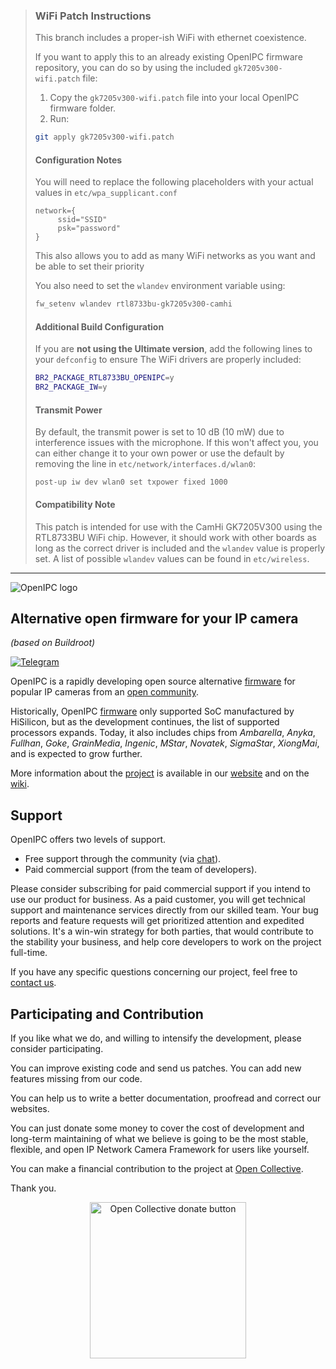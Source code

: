 >### WiFi Patch Instructions
>
>This branch includes a proper-ish WiFi with ethernet coexistence.
>
>If you want to apply this to an already existing OpenIPC firmware repository, you can do so by using the included `gk7205v300-wifi.patch` file:
>
>1. Copy the `gk7205v300-wifi.patch` file into your local OpenIPC firmware folder.
>2. Run:
>   ```bash
>   git apply gk7205v300-wifi.patch
>   ```
>
>#### Configuration Notes
>
>You will need to replace the following placeholders with your actual values in `etc/wpa_supplicant.conf`
>```
>network={
>	   ssid="SSID"
>	   psk="password"
>}
>```
>This also allows you to add as many WiFi networks as you want and be able to set their priority
>
>You also need to set the `wlandev` environment variable using:
>
>```bash
>fw_setenv wlandev rtl8733bu-gk7205v300-camhi
>```
>
>
>#### Additional Build Configuration
>
>If you are **not using the Ultimate version**, add the following lines to your `defconfig` to ensure The WiFi drivers are properly included:
>
>```bash
>BR2_PACKAGE_RTL8733BU_OPENIPC=y
>BR2_PACKAGE_IW=y
>```
>
>#### Transmit Power
>
>By default, the transmit power is set to 10 dB (10 mW) due to interference issues with the microphone. If this won't affect you, you can either change it to your own power or use the default by removing the line in `etc/network/interfaces.d/wlan0`:
>
>```
>post-up iw dev wlan0 set txpower fixed 1000
>```
>
>#### Compatibility Note
>
>This patch is intended for use with the CamHi GK7205V300 using the RTL8733BU WiFi chip. However, it should work with other boards as long as the correct driver is included and the `wlandev` value is properly set. A list of possible `wlandev` values can be found in `etc/wireless`.

---


![OpenIPC logo][logo]

## Alternative open firmware for your IP camera
_(based on Buildroot)_

[![Telegram](https://openipc.org/images/telegram_button.svg)][telegram]


OpenIPC is a rapidly developing open source alternative [firmware][firmware] for 
popular IP cameras from an [open community](https://opencollective.com/openipc).

Historically, OpenIPC [firmware][firmware] only supported SoC manufactured by 
HiSilicon, but as the development continues, the list of supported processors
expands. Today, it also includes chips from _Ambarella_, _Anyka_, _Fullhan_, _Goke_,
_GrainMedia_, _Ingenic_, _MStar_, _Novatek_, _SigmaStar_, _XiongMai_, and is 
expected to grow further.

More information about the [project][project] is available in our [website][website]
and on the [wiki][wiki].

## Support

OpenIPC offers two levels of support.

- Free support through the community (via [chat][telegram]).
- Paid commercial support (from the team of developers).

Please consider subscribing for paid commercial support if you intend to use our product for business.
As a paid customer, you will get technical support and maintenance services directly from our skilled team.
Your bug reports and feature requests will get prioritized attention and expedited solutions. It's a win-win
strategy for both parties, that would contribute to the stability your business, and help core developers
to work on the project full-time.

If you have any specific questions concerning our project, feel free to [contact us](mailto:dev@openipc.org).


## Participating and Contribution

If you like what we do, and willing to intensify the development, please consider participating.

You can improve existing code and send us patches. You can add new features missing from our code.

You can help us to write a better documentation, proofread and correct our websites.

You can just donate some money to cover the cost of development and long-term maintaining of what we believe
is going to be the most stable, flexible, and open IP Network Camera Framework for users like yourself.

You can make a financial contribution to the project at [Open Collective][contribution].

Thank you.

<p align="center">
<a href="https://opencollective.com/openipc/contribute/backer-14335/checkout" target="_blank"><img src="https://opencollective.com/webpack/donate/button@2x.png?color=blue" width="250" alt="Open Collective donate button"></a>
</p>

[chat]: https://openipc.org/our-channels
[contribution]: https://opencollective.com/openipc/contribute/backer-14335/checkout


[firmware]: https://github.com/openipc/firmware
[logo]: https://openipc.org/assets/openipc-logo-black.svg
[mit]: https://opensource.org/license/mit
[opencollective]: https://opencollective.com/openipc
[paypal]: https://www.paypal.com/donate/?hosted_button_id=C6F7UJLA58MBS
[project]: https://github.com/openipc
[telegram]: https://openipc.org/our-channels
[website]: https://openipc.org
[wiki]: https://github.com/openipc/wiki
